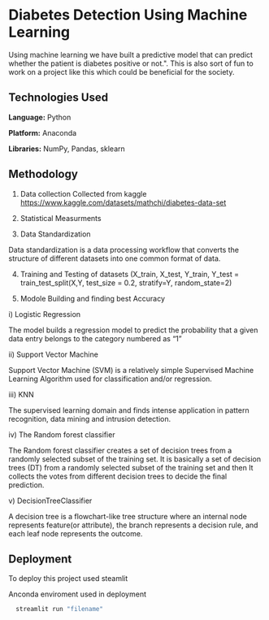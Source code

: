 

# Diabetes Detection Using Machine Learning

Using machine learning we have built a predictive model that can predict whether the patient is diabetes positive or not.". This is also sort of fun to work on a project like this which could be beneficial for the society.
## Technologies Used 

**Language:** Python

**Platform:** Anaconda

**Libraries:** NumPy, Pandas, sklearn


## Methodology
1. Data collection
Collected from kaggle 
https://www.kaggle.com/datasets/mathchi/diabetes-data-set

2. Statistical Measurments

3. Data Standardization

 Data standardization is a data processing workflow that converts the structure of different datasets into one common format of data.
  
  4. Training and Testing of datasets
  (X_train, X_test, Y_train, Y_test = train_test_split(X,Y, test_size = 0.2, stratify=Y, random_state=2)

  5. Modole Building and finding best Accuracy

   
   i) Logistic Regression

   The model builds a regression model to predict the probability that a given data entry belongs to the category numbered as “1”

   ii) Support Vector Machine

   Support Vector Machine (SVM) is a relatively simple Supervised Machine Learning Algorithm used for classification and/or regression. 

   iii) KNN

   The supervised learning domain and finds intense application in pattern recognition, data mining and intrusion detection.

   iv) The Random forest classifier
   
   The Random forest classifier creates a set of decision trees from a randomly selected subset of the training set. It is basically a set of decision trees (DT) from a randomly selected subset of the training set and then It collects the votes from different decision trees to decide the final prediction.

   v) DecisionTreeClassifier

   A decision tree is a flowchart-like tree structure where an internal node represents feature(or attribute), the branch represents a decision rule, and each leaf node represents the outcome.






## Deployment

To deploy this project used steamlit

Anconda enviroment used in deployment

```bash
  streamlit run "filename"
```

